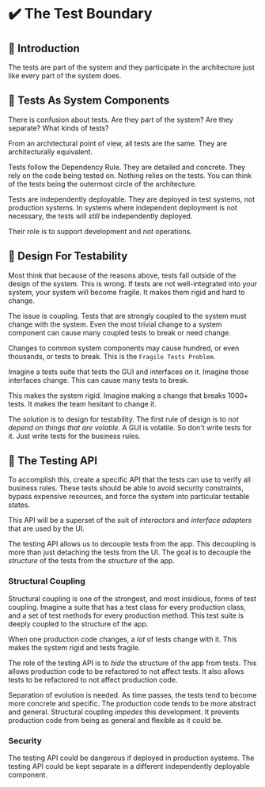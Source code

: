 # :heavy_check_mark: The Test Boundary

## :round_pushpin: Introduction
The tests are part of the system and they participate in the architecture just like every part of the system does.

## :round_pushpin: Tests As System Components
There is confusion about tests. Are they part of the system? Are they separate? What kinds of tests?

From an architectural point of view, all tests are the same. They are architecturally equivalent.

Tests follow the Dependency Rule. They are detailed and concrete. They rely on the code being tested on. Nothing relies on the tests. You can think of the tests being the outermost circle of the architecture.

Tests are independently deployable. They are deployed in test systems, not production systems. In systems where independent deployment is not necessary, the tests will *still* be independently deployed.

Their role is to support development and *not* operations.

## :round_pushpin: Design For Testability
Most think that because of the reasons above, tests fall outside of the design of the system. This is wrong. If tests are not well-integrated into your system, your system will become fragile. It makes them rigid and hard to change.

The issue is coupling. Tests that are strongly coupled to the system must change with the system. Even the most trivial change to a system component can cause many coupled tests to break or need change.

Changes to common system components may cause hundred, or even thousands, or tests to break. This is the `Fragile Tests Problem`.

Imagine a tests suite that tests the GUI and interfaces on it. Imagine those interfaces change. This can cause many tests to break.

This makes the system rigid. Imagine making a change that breaks 1000+ tests. It makes the team hesitant to change it.

The solution is to design for testability. The first rule of design is to *not depend on things that are volatile*. A GUI is volatile. So don't write tests for it. Just write tests for the business rules.

## :round_pushpin: The Testing API
To accomplish this, create a specific API that the tests can use to verify all business rules. These tests should be able to avoid security constraints, bypass expensive resources, and force the system into particular testable states.

This API will be a superset of the suit of *interactors* and *interface adapters* that are used by the UI.

The testing API allows us to decouple tests from the app. This decoupling is more than just detaching the tests from the UI. The goal is to decouple the *structure* of the tests from the *structure* of the app.

### Structural Coupling
Structural coupling is one of the strongest, and most insidious, forms of test coupling. Imagine a suite that has a test class for every production class, and a set of test methods for every production method. This test suite is deeply coupled to the structure of the app.

When one production code changes, a *lot* of tests change with it. This makes the system rigid and tests fragile.

The role of the testing API is to *hide* the structure of the app from tests. This allows production code to be refactored to not affect tests. It also allows tests to be refactored to not affect production code.

Separation of evolution is needed. As time passes, the tests tend to become more concrete and specific. The production code tends to be more abstract and general. Structural coupling *impedes* this development. It prevents production code from being as general and flexible as it could be.

### Security
The testing API could be dangerous if deployed in production systems. The testing API could be kept separate in a different independently deployable component.
